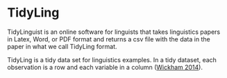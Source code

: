# TidyLing

TidyLinguist is an online software for linguists that takes linguistics papers in Latex, Word, or PDF format and returns a csv file with the data in the paper in what we call TidyLing format.

TidyLing is a tidy data set for linguistics examples. In a tidy dataset, each observation is a row and each variable in a column ([Wickham 2014](http://vita.had.co.nz/papers/tidy-data.html)).


